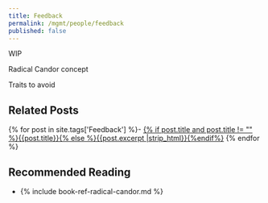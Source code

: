```yaml
---
title: Feedback
permalink: /mgmt/people/feedback
published: false
---
```


WIP

Radical Candor concept

Traits to avoid

## Related Posts

{% for post in site.tags['Feedback'] %}- <a href="{{ site.baseurl }}{{ post.url }}">{% if post.title and post.title != "" %}{{post.title}}{% else %}{{post.excerpt |strip_html}}{%endif%}</a>
{% endfor %}

## Recommended Reading

- {% include book-ref-radical-candor.md %}